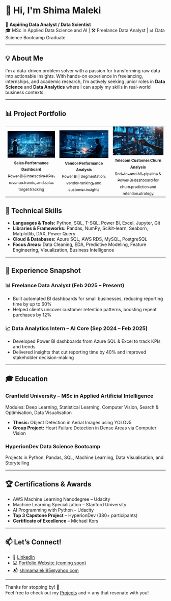 # 👋 Hi, I'm Shima Maleki

🎯 **Aspiring Data Analyst / Data Scientist**  
🎓 MSc in Applied Data Science and AI | 🛠️ Freelance Data Analyst | 📊 Data Science Bootcamp Graduate  

---

## 💡 About Me

I'm a data-driven problem solver with a passion for transforming raw data into actionable insights. With hands-on experience in freelancing, internships, and academic research, I’m actively seeking junior roles in **Data Science** and **Data Analytics** where I can apply my skills in real-world business contexts.

---

## 📊 Project Portfolio

<table>
  <tr>
    <td align="center">
      <a href="https://github.com/shima-maleki/Sales_Data_Analysis_Power_BI" target="_blank">
        <img src="./images/image2.png" width="400"/><br/>
        <sub>
          <strong>Sales Performance Dashboard</strong><br/>
          Power BI | Interactive KPIs, revenue trends, and sales target tracking
        </sub>
      </a>
    </td>
    <td align="center">
      <a href="https://github.com/shima-maleki/Vendor_Performance_Analysis" target="_blank">
        <img src="./images/image3.png" width="400"/><br/>
        <sub>
          <strong>Vendor Performance Analysis</strong><br/>
          Power BI | Segmentation, vendor ranking, and customer insights
        </sub>
      </a>
    </td>
    <td align="center">
      <a href="https://github.com/shima-maleki/PowerBI-Customer-Churn-Analysis" target="_blank">
        <img src="./images/portfolio1.png" width="400"/><br/>
        <sub>
          <strong>Telecom Customer Churn Analysis</strong><br/>
          End-to-end ML pipeline & Power BI dashboard for churn prediction and retention strategy
        </sub>
      </a>
    </td>
  </tr>
</table>



## 🔧 Technical Skills

- **Languages & Tools:** Python, SQL, T-SQL, Power BI, Excel, Jupyter, Git  
- **Libraries & Frameworks:** Pandas, NumPy, Scikit-learn, Seaborn, Matplotlib, DAX, Power Query  
- **Cloud & Databases:** Azure SQL, AWS RDS, MySQL, PostgreSQL  
- **Focus Areas:** Data Cleaning, EDA, Predictive Modeling, Feature Engineering, Visualization, Business Intelligence  

---

## 💼 Experience Snapshot

### 📊 Freelance Data Analyst (Feb 2025 – Present)
- Built automated BI dashboards for small businesses, reducing reporting time by up to 60%
- Helped clients uncover customer retention patterns, boosting repeat purchases by 12%

### 📈 Data Analytics Intern – AI Core (Sep 2024 – Feb 2025)
- Developed Power BI dashboards from Azure SQL & Excel to track KPIs and trends
- Delivered insights that cut reporting time by 40% and improved stakeholder decision-making

---

## 🎓 Education

### Cranfield University – MSc in Applied Artificial Intelligence  
Modules: Deep Learning, Statistical Learning, Computer Vision, Search & Optimisation, Data Visualisation  
- **Thesis:** Object Detection in Aerial Images using YOLOv5  
- **Group Project:** Heart Failure Detection in Dense Areas via Computer Vision

### HyperionDev Data Science Bootcamp  
Projects in Python, Pandas, SQL, Machine Learning, Data Visualisation, and Storytelling

---

## 🏆 Certifications & Awards

- AWS Machine Learning Nanodegree – Udacity  
- Machine Learning Specialization – Stanford University  
- AI Programming with Python – Udacity  
- **Top 3 Capstone Project** – HyperionDev (380+ participants)  
- **Certificate of Excellence** – Michael Kors  

---

## 📫 Let’s Connect!

- 💼 [LinkedIn](https://www.linkedin.com/in/malekishima/)  
- 💻 [Portfolio Website (coming soon)](#) 
- 📬 shimamaleki95@yahoo.com  

---

Thanks for stopping by! 🚀  
Feel free to check out my [Projects](#) and ⭐️ any that resonate with you!
